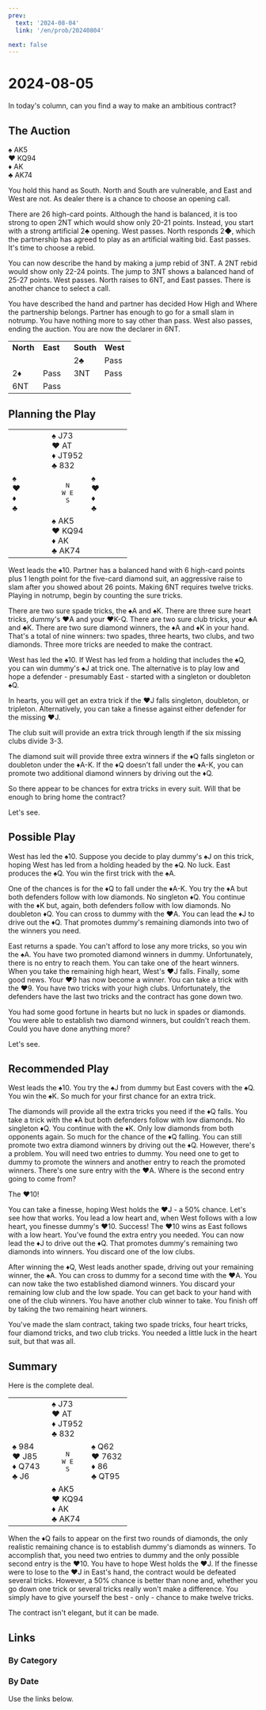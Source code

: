```yaml
---
prev:
  text: '2024-08-04'
  link: '/en/prob/20240804'

next: false
---
```


# 2024-08-05

In today's column, can you find a way to make an ambitious contract?

<Badge type="warning" text="Play"/>

## The Auction

♠️ AK5<br>♥️ KQ94<br>♦️ AK<br>♣️ AK74

You hold this hand as South. North and South are vulnerable, and East and West are not. As dealer there is a chance to choose an opening call.

There are 26 high-card points. Although the hand is balanced, it is too strong to open 2NT which would show only 20-21 points. Instead, you start with a strong artificial 2♣️ opening. West passes. North responds 2◆, which the partnership has agreed to play as an artificial waiting bid. East passes. It's time to choose a rebid.

You can now describe the hand by making a jump rebid of 3NT. A 2NT rebid would show only 22-24 points. The jump to 3NT shows a balanced hand of 25-27 points. West passes. North raises to 6NT, and East passes. There is another chance to select a call.

You have described the hand and partner has decided How High and Where the partnership belongs. Partner has enough to go for a small slam in notrump. You have nothing more to say other than pass. West also passes, ending the auction. You are now the declarer in 6NT.

<div style="text-align: center;">
<table>
	<colgroup>
		<col style="width: 25%;">
		<col style="width: 25%;">
		<col style="width: 25%;">
		<col style="width: 25%;">
	</colgroup>
	<tr>
		<td><b>North</b></td>
		<td><b>East</b></td>
		<td><b>South</b></td>
		<td><b>West</b></td>
	</tr>
	<tr>
		<td></td>
		<td></td>
		<td>2♣️</td>
		<td>Pass</td>
	</tr>
	<tr>
		<td>2♦️</td>
		<td>Pass</td>
		<td>3NT</td>
		<td>Pass</td>
	</tr>
	<tr>
		<td>6NT</td>
		<td>Pass</td>
		<td></td>
		<td></td>
	</tr>
</table>
</div>

## Planning the Play

<table>
	<colgroup>
		<col style="width: 33.33%;">
		<col style="width: 33.33%;">
		<col style="width: 33.33%;">
	</colgroup>
	<tr>
		<td></td>
		<td>♠️ J73<br>♥️ AT<br>♦️ JT952<br>♣️ 832</td>
		<td></td>
	</tr>
	<tr>
		<td>♠️ <br>♥️ <br>♦️ <br>♣️ </td>
		<td style="text-align: center;"><pre>N<br>W	E<br>S</pre></td>
		<td>♠️ <br>♥️ <br>♦️ <br>♣️ </td>
	</tr>
	<tr>
		<td></td>
		<td>♠️ AK5<br>♥️ KQ94<br>♦️ AK<br>♣️ AK74</td>
		<td></td>
	</tr>
</table>

West leads the ♠️10. Partner has a balanced hand with 6 high-card points plus 1 length point for the five-card diamond suit, an aggressive raise to slam after you showed about 26 points. Making 6NT requires twelve tricks. Playing in notrump, begin by counting the sure tricks.

There are two sure spade tricks, the ♠️A and ♠️K. There are three sure heart tricks, dummy's ♥️A and your ♥️K-Q. There are two sure club tricks, your ♣️A and ♣️K. There are two sure diamond winners, the ♦️A and ♦️K in your hand. That's a total of nine winners: two spades, three hearts, two clubs, and two diamonds. Three more tricks are needed to make the contract.

West has led the ♠️10. If West has led from a holding that includes the ♠️Q, you can win dummy's ♠️J at trick one. The alternative is to play low and hope a defender - presumably East - started with a singleton or doubleton ♠️Q.

In hearts, you will get an extra trick if the ♥️J falls singleton, doubleton, or tripleton. Alternatively, you can take a finesse against either defender for the missing ♥️J.

The club suit will provide an extra trick through length if the six missing clubs divide 3-3.

The diamond suit will provide three extra winners if the ♦️Q falls singleton or doubleton under the ♦️A-K. If the ♦️Q doesn't fall under the ♦️A-K, you can promote two additional diamond winners by driving out the ♦️Q.

So there appear to be chances for extra tricks in every suit. Will that be enough to bring home the contract?

Let's see.

## Possible Play

West has led the ️♠️10. Suppose you decide to play dummy's ️️♠️️J on this trick, hoping West has led from a holding headed by the ♠️Q. No luck. East produces the ♠️Q. You win the first trick with the ♠️A.

One of the chances is for the ♦️Q to fall under the ♦️A-K. You try the ♦️A but both defenders follow with low diamonds. No singleton ♦️Q. You continue with the ♦️K but, again, both defenders follow with low diamonds. No doubleton ♦️Q. You can cross to dummy with the ♥️A. You can lead the ♦️J to drive out the ♦️Q. That promotes dummy's remaining diamonds into two of the winners you need.

East returns a spade. You can't afford to lose any more tricks, so you win the ♠️A. You have two promoted diamond winners in dummy. Unfortunately, there is no entry to reach them. You can take one of the heart winners. When you take the remaining high heart, West's ♥️J falls. Finally, some good news. Your ♥️9 has now become a winner. You can take a trick with the ♥️9. You have two tricks with your high clubs. Unfortunately, the defenders have the last two tricks and the contract has gone down two.

You had some good fortune in hearts but no luck in spades or diamonds. You were able to establish two diamond winners, but couldn't reach them. Could you have done anything more?

Let's see.

## Recommended Play

West leads the ♠️10. You try the ♠️J from dummy but East covers with the ♠️Q. You win the ♠️K. So much for your first chance for an extra trick.

The diamonds will provide all the extra tricks you need if the ♦️Q falls. You take a trick with the ♦️A but both defenders follow with low diamonds. No singleton ♦️Q. You continue with the ♦️K. Only low diamonds from both opponents again. So much for the chance of the ♦️Q falling. You can still promote two extra diamond winners by driving out the ♦️Q. However, there's a problem. You will need two entries to dummy. You need one to get to dummy to promote the winners and another entry to reach the promoted winners. There's one sure entry with the ♥️A. Where is the second entry going to come from?

The ♥️10!

You can take a finesse, hoping West holds the ♥️J - a 50% chance. Let's see how that works. You lead a low heart and, when West follows with a low heart, you finesse dummy's ♥️10. Success! The ♥️10 wins as East follows with a low heart. You've found the extra entry you needed. You can now lead the ♦️J to drive out the ♦️Q. That promotes dummy's remaining two diamonds into winners. You discard one of the low clubs.

After winning the ♦️Q, West leads another spade, driving out your remaining winner, the ♠️A. You can cross to dummy for a second time with the ♥️A. You can now take the two established diamond winners. You discard your remaining low club and the low spade. You can get back to your hand with one of the club winners. You have another club winner to take. You finish off by taking the two remaining heart winners.

You've made the slam contract, taking two spade tricks, four heart tricks, four diamond tricks, and two club tricks. You needed a little luck in the heart suit, but that was all.

## Summary

Here is the complete deal.

<table>
	<colgroup>
		<col style="width: 33.33%;">
		<col style="width: 33.33%;">
		<col style="width: 33.33%;">
	</colgroup>
	<tr>
		<td></td>
		<td>♠️ J73<br>♥️ AT<br>♦️ JT952<br>♣️ 832</td>
		<td></td>
	</tr>
	<tr>
		<td>♠️ 984<br>♥️ J85<br>♦️ Q743<br>♣️ J6</td>
		<td style="text-align: center;"><pre>N<br>W	E<br>S</pre></td>
		<td>♠️ Q62<br>♥️ 7632<br>♦️ 86<br>♣️ QT95</td>
	</tr>
	<tr>
		<td></td>
		<td>♠️ AK5<br>♥️ KQ94<br>♦️ AK<br>♣️ AK74</td>
		<td></td>
	</tr>
</table>

When the ♦️Q fails to appear on the first two rounds of diamonds, the only realistic remaining chance is to establish dummy's diamonds as winners. To accomplish that, you need two entries to dummy and the only possible second entry is the ♥️10. You have to hope West holds the ♥️J. If the finesse were to lose to the ♥️J in East's hand, the contract would be defeated several tricks. However, a 50% chance is better than none and, whether you go down one trick or several tricks really won't make a difference. You simply have to give yourself the best - only - chance to make twelve tricks.

The contract isn't elegant, but it can be made.

## Links

### By Category

[<Badge type="tip" text="<--"/>](/en/prob/20240803)
[<Badge type="tip" text="Calendar"/>](/en/calendar/202408)
[<Badge type="info" text="-->"/>](/en/prob/20240805#links)

### By Date

Use the links below.